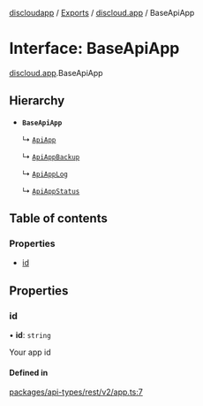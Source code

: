 [discloudapp](../README.md) / [Exports](../modules.md) / [discloud.app](../modules/discloud_app.md) / BaseApiApp

# Interface: BaseApiApp

[discloud.app](../modules/discloud_app.md).BaseApiApp

## Hierarchy

- **`BaseApiApp`**

  ↳ [`ApiApp`](discloud_app.ApiApp.md)

  ↳ [`ApiAppBackup`](discloud_app.ApiAppBackup.md)

  ↳ [`ApiAppLog`](discloud_app.ApiAppLog.md)

  ↳ [`ApiAppStatus`](discloud_app.ApiAppStatus.md)

## Table of contents

### Properties

- [id](discloud_app.BaseApiApp.md#id)

## Properties

### id

• **id**: `string`

Your app id

#### Defined in

[packages/api-types/rest/v2/app.ts:7](https://github.com/discloud/discloud.app/blob/482fdb3/packages/api-types/rest/v2/app.ts#L7)
